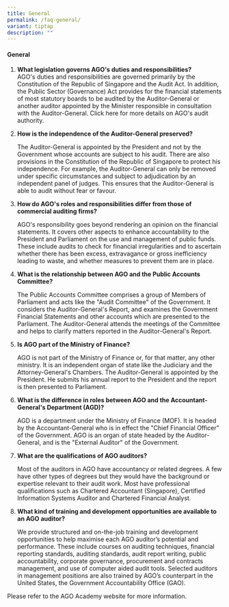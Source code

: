 ```yaml
---
title: General
permalink: /faq-general/
variant: tiptap
description: ""
---
```

<h4><strong>General</strong></h4><ol data-tight="true" class="tight"><li><p><strong>What legislation governs AGO's duties and responsibilities?</strong><br>AGO's duties and responsibilities are governed primarily by the Constitution of the Republic of Singapore and the Audit Act. In addition, the Public Sector (Governance) Act provides for the financial statements of most statutory boards to be audited by the Auditor-General or another auditor appointed by the Minister responsible in consultation with the Auditor-General. Click here for more details on AGO's audit authority.</p><p></p></li><li><p><strong>How is the independence of the Auditor-General preserved?</strong></p><p>The Auditor-General is appointed by the President and not by the Government whose accounts are subject to his audit. There are also provisions in the Constitution of the Republic of Singapore to protect his independence. For example, the Auditor-General can only be removed under specific circumstances and subject to adjudication by an independent panel of judges. This ensures that the Auditor-General is able to audit without fear or favour.</p><p></p></li><li><p><strong>How do AGO's roles and responsibilities differ from those of commercial auditing firms?</strong></p><p>AGO's responsibility goes beyond rendering an opinion on the financial statements. It covers other aspects to enhance accountability to the President and Parliament on the use and management of public funds. These include audits to check for financial irregularities and to ascertain whether there has been excess, extravagance or gross inefficiency leading to waste, and whether measures to prevent them are in place.</p><p></p></li><li><p><strong>What is the relationship between AGO and the Public Accounts Committee?</strong></p><p>The Public Accounts Committee comprises a group of Members of Parliament and acts like the "Audit Committee" of the Government. It considers the Auditor-General's Report, and examines the Government Financial Statements and other accounts which are presented to the Parliament. The Auditor-General attends the meetings of the Committee and helps to clarify matters reported in the Auditor-General's Report.</p><p></p></li><li><p><strong>Is AGO part of the Ministry of Finance?</strong></p><p>AGO is not part of the Ministry of Finance or, for that matter, any other ministry. It is an independent organ of state like the Judiciary and the Attorney-General's Chambers. The Auditor-General is appointed by the President. He submits his annual report to the President and the report is then presented to Parliament.</p><p></p></li><li><p><strong>What is the difference in roles between AGO and the Accountant-General's Department (AGD)?</strong></p><p>AGD is a department under the Ministry of Finance (MOF). It is headed by the Accountant-General who is in effect the "Chief Financial Officer" of the Government. AGO is an organ of state headed by the Auditor-General, and is the "External Auditor" of the Government.</p><p></p></li><li><p><strong>What are the qualifications of AGO auditors?</strong></p><p>Most of the auditors in AGO have accountancy or related degrees. A few have other types of degrees but they would have the background or expertise relevant to their audit work. Most have professional qualifications such as Chartered Accountant (Singapore), Certified Information Systems Auditor and Chartered Financial Analyst.</p><p></p></li><li><p><strong>What kind of training and development opportunities are available to an AGO auditor?</strong></p><p>We provide structured and on-the-job training and development opportunities to help maximise each AGO auditor’s potential and performance. These include courses on auditing techniques, financial reporting standards, auditing standards, audit report writing, public accountability, corporate governance, procurement and contracts management, and use of computer aided audit tools. Selected auditors in management positions are also trained by AGO’s counterpart in the United States, the Government Accountability Office (GAO).</p></li></ol><p>Please refer to the AGO Academy website for more information.</p>